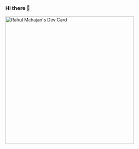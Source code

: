 ### Hi there 👋
<a href="https://app.daily.dev/aerorahul"><img src="https://api.daily.dev/devcards/5bcb964cd76a4fed83c016a970798fc0.png?r=1r5" width="400" alt="Rahul Mahajan's Dev Card"/></a>

<!--
**aerorahul/aerorahul** is a ✨ _special_ ✨ repository because its `README.md` (this file) appears on your GitHub profile.

Here are some ideas to get you started:

- 🔭 I’m currently working on ...
- 🌱 I’m currently learning ...
- 👯 I’m looking to collaborate on ...
- 🤔 I’m looking for help with ...
- 💬 Ask me about ...
- 📫 How to reach me: ...
- 😄 Pronouns: ...
- ⚡ Fun fact: ...
-->
